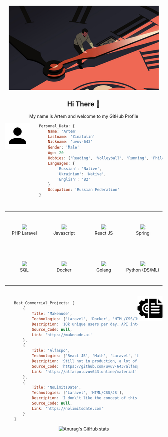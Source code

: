<p align="center">
    <img src="images/header.jpg" width="480"/>
</p>

<h2 align="center">Hi There 👋</h2>
<p align="center" >My name is Artem and welcome to my GitHub Profile</p>

<img align="left" src="images/account.png" height="80px"/>

```javascript
    Personal_Data: {
        Name: 'Artem'
        Lastname: 'Zinatulin'
        Nickname: 'uvuv-643'
        Gender: 'Male'
        Age: 20
        Hobbies: ['Reading', 'Volleyball', 'Running', 'Philosophy', 'Coding']
        Languages: {
            'Russian': 'Native',
            'Ukrainian': 'Native',
            'English': 'B2'
        }
        Occupation: 'Russian Federation'
    }
```

<br>

<div align="center">
    <table width="560">
        <tr>
            <td align="center" width="140" height="112.43">
                <img src="https://cdn.jsdelivr.net/gh/devicons/devicon/icons/laravel/laravel-plain.svg" width="65px"/>
                <br /> PHP Laravel
            </td>
            <td align="center" width="140" height="112.43">
                <img src="https://cdn.jsdelivr.net/gh/devicons/devicon/icons/javascript/javascript-original.svg" width="65px"/>
                <br /> Javascript
            </td>
            <td align="center" width="140" height="112.43">
                <img src="https://cdn.jsdelivr.net/gh/devicons/devicon/icons/react/react-original.svg" width="65px"/>
                <br /> React JS
            </td>
            <td align="center" width="140" height="112.43">
                <img src="https://cdn.jsdelivr.net/gh/devicons/devicon/icons/spring/spring-original.svg" width="65px"/>
                <br /> Spring
            </td>
        </tr>
        <tr>
            <td align="center" width="140" height="112.43">
                <img src="https://cdn.jsdelivr.net/gh/devicons/devicon/icons/postgresql/postgresql-original.svg" width="65px"/>
                <br /> SQL
            </td>
            <td align="center" width="140" height="112.43">
                <img src="https://cdn.jsdelivr.net/gh/devicons/devicon/icons/docker/docker-plain.svg" width="65px"/>
                <br /> Docker
            </td>
            <td align="center" width="140" height="112.43">
                <img src="https://cdn.jsdelivr.net/gh/devicons/devicon/icons/go/go-original.svg" width="65px"/>
                <br /> Golang
            </td>
            <td align="center" width="140" height="112.43">
                <img src="https://cdn.jsdelivr.net/gh/devicons/devicon/icons/python/python-original.svg" width="65px"/>
                <br /> Python (DS/ML)
            </td>
        </tr>
    </table>
</div>

<br>

<img align="right" src="images/project.png" height="80px"/>

```javascript
    Best_Commercial_Projects: [
        {
            Title: 'Makenude',
            Technologies: ['Laravel', 'Docker', 'HTML/CSS/JS', 'Webhooks', 'Websockets', 'Telegram API', 'FFMpeg'],
            Description: '10k unique users per day, API integration, image processing',
            Source_Code: null,
            Link: 'https://makenude.ai'
        },
        {
            Title: 'Alfaspo',
            Technologies: ['React JS', 'Math', 'Laravel', 'HTML/CSS'],
            Description: 'Still not in production, a lot of math formulas, draw mode',
            Source_Code: 'https://github.com/uvuv-643/alfaspo',
            Link: 'https://alfaspo.uvuv643.online/material'
        },
        {
            Title: 'NoLimitsDate',
            Technologies: ['Laravel', 'HTML/CSS/JS'],
            Description: 'I don\'t like the concept of this website, but it is very complex system and it has a lot of functionality',
            Source_Code: null,
            Link: 'https://nolimitsdate.com'
        }
    ]
```
<div align="center">

[![Anurag's GitHub stats](https://github-readme-stats.vercel.app/api?username=uvuv-643)](https://github.com/anuraghazra/github-readme-stats)

</div>